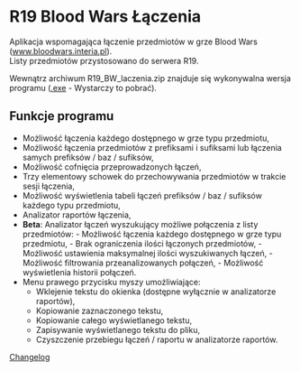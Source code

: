 # R19 Blood Wars Łączenia
  
Aplikacja wspomagająca łączenie przedmiotów w grze Blood Wars (www.bloodwars.interia.pl).  
Listy przedmiotów przystosowano do serwera R19.
  
Wewnątrz archiwum R19_BW_laczenia.zip znajduje się wykonywalna wersja programu ([.exe](R19_BW_laczenia.zip) - Wystarczy to pobrać).
  

## Funkcje programu
 - Możliwość łączenia każdego dostępnego w grze typu przedmiotu,
 - Możliwość łączenia przedmiotów z prefiksami i sufiksami lub łączenia samych prefiksów / baz / sufiksów,
 - Możliwość cofnięcia przeprowadzonych łączeń,
 - Trzy elementowy schowek do przechowywania przedmiotów w trakcie sesji łączenia,
 - Możliwość wyświetlenia tabeli łączeń prefiksów / baz / sufiksów każdego typu przedmiotu,
 - Analizator raportów łączenia,
 - __Beta__: Analizator łączeń wyszukujący możliwe połączenia z listy przedmiotów:
             - Możliwość łączenia każdego dostępnego w grze typu przedmiotu,
             - Brak ograniczenia ilości łączonych przedmiotów,
			 - Możliwość ustawienia maksymalnej ilości wyszukiwanych łączeń,
			 - Możliwość filtrowania przeanalizowanych połączeń,
			 - Możliwość wyświetlenia historii połączeń.
 - Menu prawego przycisku myszy umożliwiające:
   - Wklejenie tekstu do okienka (dostępne wyłącznie w analizatorze raportów),
   - Kopiowanie zaznaczonego tekstu,
   - Kopiowanie całego wyświetlanego tekstu,
   - Zapisywanie wyświetlanego tekstu do pliku,
   - Czyszczenie przebiegu łączeń / raportu w analizatorze raportów.


[Changelog](Changelog.txt)